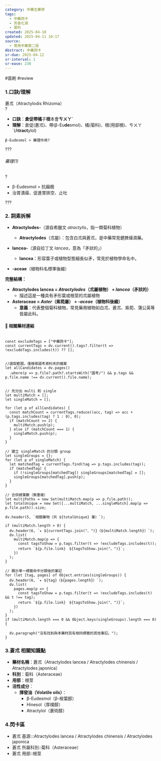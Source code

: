 ```yaml
---
category: 中藥生藥學
tags:
  - 中藥詞卡
  - 芳香化濕
  - 菊科
created: 2025-04-10
updated: 2025-04-11 10:17
source:
  - 常用中藥第二版
Abstract: 中藥詞卡
sr-due: 2025-04-12
sr-interval: 1
sr-ease: 230
---
```


#首刷 #review

### 1.口訣/理解
蒼朮（Atractylodis Rhizoma）  
?
- **口訣**：**倉促帶橘**子**根**本會**ㄘㄨㄚˋ**
- **理解**：倉促(蒼朮)、帶(β-Eu**de**smol)、橘(菊科)、根(用部根)、ㄘㄨㄚˋ(A**tract**ylol)
> 
	β-Eudesmol > 藥理作用?

???

###### 藥理(1)
?
- β-Eudesmol > 抗癲癇
- 治胃潰瘍、促進胃排空、止吐  

???



### 2. 詞素拆解  
- **Atractylodes-**（源自希臘文 *atractylis*，指一類菊科植物）  
  - **Atractylodes**（朮屬）：包含白朮與蒼朮，是中藥常見健脾燥濕藥。  

- **lancea-**（源自拉丁文 *lancea*，意為「矛狀的」）  
  - **lancea**：形容葉子或植物型態細長似矛，常見於植物學命名中。  

- **-aceae**（植物科名標準後綴）  

**完整結構：**  
- **Atractylodes lancea = *Atractylodes*（朮屬植物） + *lancea*（矛狀的）**  
  - 描述這是一種具有矛形葉或根莖的朮屬植物  
- **Asteraceae = *Aster*（紫菀屬） + *-aceae*（植物科後綴）**  
  - **意義**：代表整個菊科植物，常見藥用植物如白朮、蒼朮、紫菀、蒲公英等皆屬此科。



#### 📌 相關藥材連結

```dataviewjs

const excludeTags = ["中藥詞卡"];
const currentTags = dv.current().tags?.filter(t => !excludeTags.includes(t)) ?? [];


//選取範圍，僅搜尋國考資料夾的檔案
let allCandidates = dv.pages()
  .where(p => p.file?.path?.startsWith("國考/") && p.tags && p.file.name !== dv.current().file.name);


// 先分出 multi 和 single
let multiMatch = [];
let singleMatch = [];

for (let p of allCandidates) {
  const matchCount = currentTags.reduce((acc, tag) => acc + (p.tags.includes(tag) ? 1 : 0), 0);
  if (matchCount >= 2) {
    multiMatch.push(p);
  } else if (matchCount === 1) {
    singleMatch.push(p);
  }
}

// 建立 singleMatch 的分類 group
let singleGroups = {};
for (let p of singleMatch) {
  let matchedTag = currentTags.find(tag => p.tags.includes(tag));
  if (matchedTag) {
    if (!singleGroups[matchedTag]) singleGroups[matchedTag] = [];
    singleGroups[matchedTag].push(p);
  }
}

// 合併總筆數（無重複）
let multiPaths = new Set(multiMatch.map(p => p.file.path));
let totalUnique = new Set([...multiMatch, ...singleMatch].map(p => p.file.path)).size;

dv.header(5, `相關藥物（共 ${totalUnique} 筆）`);

if (multiMatch.length > 0) {
  dv.header(6, `▸ ${currentTags.join("、")}（${multiMatch.length}）`);
  dv.list(
    multiMatch.map(p => {
      const tagsToShow = p.tags.filter(t => !excludeTags.includes(t));
      return `${p.file.link}　${tagsToShow.join("、")}`;
    })
  );
}

// 顯示單一標籤命中分類後的筆記
for (let [tag, pages] of Object.entries(singleGroups)) {
  dv.header(6, `▸ ${tag}（${pages.length}）`);
  dv.list(
    pages.map(p => {
      const tagsToShow = p.tags.filter(t => !excludeTags.includes(t) && t !== tag);
      return `${p.file.link}　${tagsToShow.join("、")}`;
    })
  );
}
if (multiMatch.length === 0 && Object.keys(singleGroups).length === 0) {

  dv.paragraph("沒有找到與本藥材具有相同標籤的其他筆記。");
}
````


### 3.蒼朮 相關知識點
- **藥材名稱**：蒼朮（Atractylodes lancea / Atractylodes chinensis / Atractylodes japonica）  
- **科別**：菊科（Asteraceae）  
- **用部**：根莖
- **活性成分**：  
  - **揮發油（Volatile oils）**：  
    - β-Eudesmol（β-桉葉醇）  
    - Hinesol（厚樸醇）
    - Atractylol（蒼術醇）


### 4.閃卡區

- 蒼朮 基源:::Atractylodes lancea / Atractylodes chinensis / Atractylodes japonica
- 蒼朮 所屬科別::菊科（Asteraceae） 
- 蒼朮 用部::根莖






